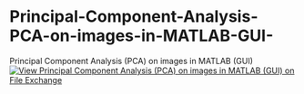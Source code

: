 # Principal-Component-Analysis-PCA-on-images-in-MATLAB-GUI-
Principal Component Analysis (PCA) on images in MATLAB (GUI)
[![View Principal Component Analysis (PCA) on images in MATLAB (GUI) on File Exchange](https://www.mathworks.com/matlabcentral/images/matlab-file-exchange.svg)](https://in.mathworks.com/matlabcentral/fileexchange/73246-principal-component-analysis-pca-on-images-in-matlab-gui)

